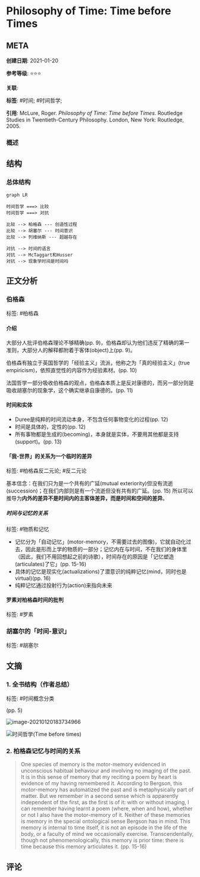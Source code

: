 # Philosophy of Time: Time before Times

## META

**创建日期**: 2021-01-20

**参考等级**: ⭐⭐⭐

**关联**: 

**标签**: #时间; #时间哲学;

**引用**: McLure, Roger. *Philosophy of Time: Time before Times*. Routledge Studies in Twentieth-Century Philosophy. London, New York: Routledge, 2005.

### 概述


## 结构

### 总体结构

```mermaid
graph LR

时间哲学 ===> 比较
时间哲学 ===> 对抗

比较 --> 柏格森 --- 创造性过程
比较 --> 胡塞尔 --- 时间意识
比较 --> 列维纳斯 --- 超越存在

对抗 --> 时间的语言
对抗 --> McTaggart和Husser
对抗 --> 现象学时间是时间吗

```

## 正文分析

### 伯格森

标签: #柏格森

#### 介绍

大部分人批评伯格森理论不够精确(pp. 9)，伯格森却认为他们违反了精确的第一准则，大部分人的解释都附着于客体(object)上(pp. 9)。

伯格森有独立于英国哲学的「经验主义」流派，他称之为「真的经验主义」(true empiricism)，依照直觉性的内容作为经验素材。(pp. 10)

法国哲学一部分吸收伯格森的观点，伯格森本质上是反对康德的，而另一部分则是吸收胡塞尔的现象学，这个确实继承自康德的。(pp. 11)

#### 时间和实体

* Duree是纯粹的时间流动本身，不包含任何事物变化的过程(pp. 12)
* 时间是具体的，定性的(pp. 12)
* 所有事物都是生成的(becoming)，本身就是实体，不要用其他都是支持(support)。(pp. 13)

#### 「我-世界」的关系为一个临时的差异

标签: #柏格森反二元论; #反二元论

基本信念：在我们只为是一个共有的广延(mutual exteriority)但没有流逝(succession)；在我们内部则是有一个流逝但没有共有的广延。(pp. 15) 所以可以推导为**内外的差异不是时间内的主客体差异，而是时间和空间的差异**。

##### 时间与记忆的关系

标签: #物质和记忆

* 记忆分为「自动记忆」(motor-memory，不需要过去的图像)，它就自动化过去，因此是形而上学的物质的一部分；记忆内在与时间，不在我们的身体里（因此，我们不用回想起之前的诗歌），时间存在的原因是「记忆塑造(articulates)了它」(pp. 15-16)
* 具体的记忆是现实化(actualizations)了潜意识的纯粹记忆(mind，同时也是virtual)(pp. 16)
* 纯粹记忆通过投射行为(action)来指向未来

#### 罗素对柏格森时间的批判

标签: #罗素

### 胡塞尔的「时间-意识」

标签: #胡塞尔


## 文摘

### 1. 全书结构（作者总结）

标签: #时间概念分类

(pp. 5)

![image-20210120183734966](https://typora-picgo-bed.oss-cn-beijing.aliyuncs.com/image-20210120183734966.png)

![时间哲学(Time before times)](https://typora-picgo-bed.oss-cn-beijing.aliyuncs.com/%E6%97%B6%E9%97%B4%E5%93%B2%E5%AD%A6(Time%20before%20times).png)

### 2. 柏格森记忆与时间的关系

> One species of memory is the motor-memory evidenced in unconscious
> habitual behaviour and involving no imaging of the past. It is in this sense of memory that my reciting a poem by heart is evidence of my having remembered it. According to Bergson, this motor-memory has automatized the past and is metaphysically part of matter. But we remember in a second sense which is apparently independent of the first, as the first is of it: with or without imaging, I can remember having learnt a poem (where, when and how), whether or not I also have the motor-memory of it. Neither of these memories is memory in the special ontological sense Bergson has in mind. This memory is internal to time itself, it is not an episode in the life of the body, or a faculty of mind we occasionally exercise. Transcendentally, though not phenomenologically, this memory is prior time: there is time because this memory articulates it.  (pp. 15-16)

## 评论

